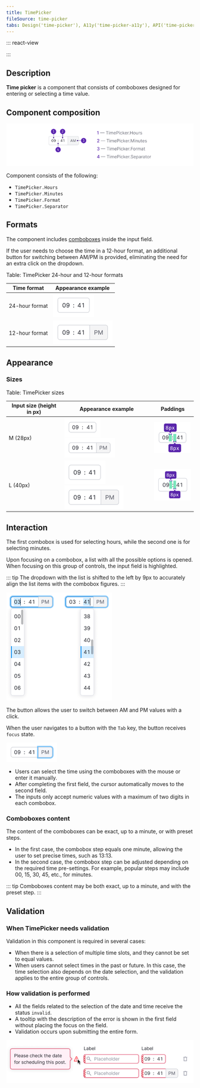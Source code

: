 ```yaml
---
title: TimePicker
fileSource: time-picker
tabs: Design('time-picker'), A11y('time-picker-a11y'), API('time-picker-api'), Example('time-picker-code'), Changelog('time-picker-changelog')
---
```


::: react-view

<script lang="tsx">
import React from 'react';

import Timepicker from '@semcore/time-picker';
import PlaygroundGeneration from '@components/PlaygroundGeneration';

const SIZES = ['m', 'l'];
const STATES = ['normal', 'invalid', 'valid'];

const d = new Date();

const App = PlaygroundGeneration(
  (createGroupWidgets) => {
    const { empty, bool, radio, select, onChange } = createGroupWidgets('Timepicker');

    const value = empty({
      key: 'value',
      defaultValue: `${d.getHours()}:${d.getMinutes()}`,
    });
    const size = radio({
      key: 'size',
      defaultValue: 'm',
      label: 'Size',
      options: SIZES,
    });

    const state = select({
      key: 'state',
      defaultValue: 'normal',
      label: 'State',
      options: STATES.map((value) => ({
        name: value,
        value,
      })),
    });

    const is12Hour = bool({
      key: 'is12Hour',
      defaultValue: false,
      label: '12-hour format',
    });

    const disabled = bool({
      key: 'disabled',
      defaultValue: false,
      label: 'Disabled',
    });

    return (
      <Timepicker
        aria-label='TimePicker example'
        size={size}
        state={state}
        disabled={disabled}
        is12Hour={is12Hour}
        value={value}
        onChange={(value) => onChange('value', value)}
      />
    );
  },
  {
    filterProps: ['onChange', 'value'],
  },
);
</script>

:::

## Description

**Time picker** is a component that consists of comboboxes designed for entering or selecting a time value.

## Component composition

![](static/timepicker-composition.png)

Component consists of the following:

- `TimePicker.Hours`
- `TimePicker.Minutes`
- `TimePicker.Format`
- `TimePicker.Separator`

## Formats

The component includes [comboboxes](/components/auto-suggest/auto-suggest#combobox) inside the input field.

If the user needs to choose the time in a 12-hour format, an additional button for switching between AM/PM is provided, eliminating the need for an extra click on the dropdown.

Table: TimePicker 24-hour and 12-hour formats

| Time format    | Appearance example              |
| -------------- | ------------------------------- |
| 24-hour format | ![](static/input-default-l.png) |
| 12-hour format | ![](static/input-l.png)         |

## Appearance

### Sizes

Table: TimePicker sizes

| Input size (height in px) | Appearance example                 | Paddings                           |
| ------------------------- | ---------------------------------- | ---------------------------------- |
| M (28px)                  | ![](static/input-default-m.png) ![](static/input-m.png) | ![paddings](static/paddings-m.png) |
| L (40px)                  | ![](static/input-default-l.png) ![](static/input-l.png) | ![paddings](static/paddings-l.png) |

## Interaction

The first combobox is used for selecting hours, while the second one is for selecting minutes.

Upon focusing on a combobox, a list with all the possible options is opened. When focusing on this group of controls, the input field is highlighted.

::: tip
The dropdown with the list is shifted to the left by 9px to accurately align the list items with the combobox figures.
:::

![](static/focus-hours-minutes.png)

The button allows the user to switch between AM and PM values with a click.

When the user navigates to a button with the `Tab` key, the button receives `focus` state.

![](static/focus-3.png)

- Users can select the time using the comboboxes with the mouse or enter it manually.
- After completing the first field, the cursor automatically moves to the second field.
- The inputs only accept numeric values with a maximum of two digits in each combobox.

### Comboboxes content

The content of the comboboxes can be exact, up to a minute, or with preset steps.

- In the first case, the combobox step equals one minute, allowing the user to set precise times, such as 13:13.
- In the second case, the combobox step can be adjusted depending on the required time pre-settings. For example, popular steps may include 00, 15, 30, 45, etc., for minutes.

::: tip
Comboboxes content may be both exact, up to a minute, and with the preset step.
:::

## Validation

### When TimePicker needs validation

Validation in this component is required in several cases:

- When there is a selection of multiple time slots, and they cannot be set to equal values.
- When users cannot select times in the past or future. In this case, the time selection also depends on the date selection, and the validation applies to the entire group of controls.

### How validation is performed

- All the fields related to the selection of the date and time receive the status `invalid`.
- A tooltip with the description of the error is shown in the first field without placing the focus on the field.
- Validation occurs upon submitting the entire form.

![](static/validation.png)

